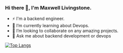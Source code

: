 ### Hi there 👋, I'm Maxwell Livingstone. 

<!--
**Stonetech66/Stonetech66** is a ✨ _special_ ✨ repository because its `README.md` (this file) appears on your GitHub profile.

Here are some ideas to get you started:
-->
- ⚡ I'm a backend engineer. 
- 🌱 I’m currently learning about Devops.
- 👯 I’m looking to collaborate on any amazing projects. 
- 💬 Ask me about backend development or devops

[![Top Langs](https://github-readme-stats.vercel.app/api/top-langs/?username=Stonetech66&layout=compact&theme=vision-friendly-dark)](https://github.com/anuraghazra/github-readme-stats)

